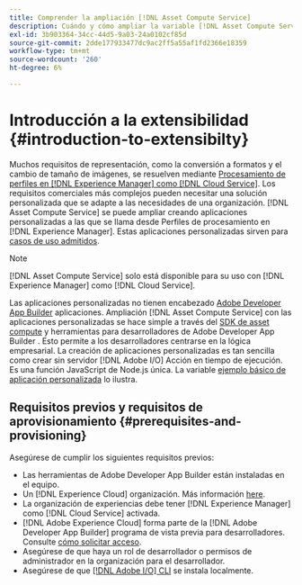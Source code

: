 ```yaml
---
title: Comprender la ampliación [!DNL Asset Compute Service]
description: Cuándo y cómo ampliar la variable [!DNL Asset Compute Service] para realizar el procesamiento personalizado de recursos.
exl-id: 3b903364-34cc-44d5-9a03-24a0102cf85d
source-git-commit: 2dde177933477dc9ac2ff5a55af1fd2366e18359
workflow-type: tm+mt
source-wordcount: '260'
ht-degree: 6%

---
```


# Introducción a la extensibilidad {#introduction-to-extensibilty}

Muchos requisitos de representación, como la conversión a formatos y el cambio de tamaño de imágenes, se resuelven mediante [Procesamiento de perfiles en [!DNL Experience Manager] como [!DNL Cloud Service]](https://experienceleague.adobe.com/docs/experience-manager-cloud-service/assets/asset-microservices-overview.html?lang=es). Los requisitos comerciales más complejos pueden necesitar una solución personalizada que se adapte a las necesidades de una organización. [!DNL Asset Compute Service] se puede ampliar creando aplicaciones personalizadas a las que se llama desde Perfiles de procesamiento en [!DNL Experience Manager]. Estas aplicaciones personalizadas sirven para [casos de uso admitidos](https://experienceleague.adobe.com/docs/experience-manager-cloud-service/assets/manage/asset-microservices-configure-and-use.html?lang=es).

>[!NOTE]
>
>[!DNL Asset Compute Service] solo está disponible para su uso con [!DNL Experience Manager] como [!DNL Cloud Service].

Las aplicaciones personalizadas no tienen encabezado [Adobe Developer App Builder](https://github.com/AdobeDocs/app-builder) aplicaciones. Ampliación [!DNL Asset Compute Service] con las aplicaciones personalizadas se hace simple a través del [SDK de asset compute](https://github.com/adobe/asset-compute-sdk) y herramientas para desarrolladores de Adobe Developer App Builder . Esto permite a los desarrolladores centrarse en la lógica empresarial. La creación de aplicaciones personalizadas es tan sencilla como crear sin servidor [!DNL Adobe I/O] Acción en tiempo de ejecución. Es una función JavaScript de Node.js única. La variable [ejemplo básico de aplicación personalizada](https://github.com/adobe/asset-compute-example-workers/blob/master/projects/worker-basic/worker-basic.js) lo ilustra.

## Requisitos previos y requisitos de aprovisionamiento {#prerequisites-and-provisioning}

Asegúrese de cumplir los siguientes requisitos previos:

* Las herramientas de Adobe Developer App Builder están instaladas en el equipo.
* Un [!DNL Experience Cloud] organización. Más información [here](https://developer.adobe.com/app-builder/docs/getting_started/#acquire-access-and-credentials).
* La organización de experiencias debe tener [!DNL Experience Manager] como [!DNL Cloud Service] activada.
* [!DNL Adobe Experience Cloud] forma parte de la [!DNL Adobe Developer App Builder] programa de vista previa para desarrolladores. Consulte [cómo solicitar acceso](https://developer.adobe.com/app-builder/docs/overview/getting_access).
* Asegúrese de que haya un rol de desarrollador o permisos de administrador en la organización para el desarrollador.
* Asegúrese de que [[!DNL Adobe I/O] CLI](https://github.com/adobe/aio-cli) se instala localmente.

<!-- TBD for later:

* What all accesses and licenses are required?
* What all permissions are required to create, debug, and deploy custom applications?
* How do developers get access and provision the required apps?
* What is repository management?
* Anything on security and data transfer?
* What about handling personal or sensitive information?
* Custom application SLA is dependent on SLAs of various services it depends on.
* Document how the devs can get to know the KPIs of their custom applications. The KPIs are dependent on the performance at Adobe's side, amongst other things.
-->

